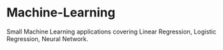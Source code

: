 # Machine-Learning

Small Machine Learning applications covering Linear Regression, Logistic Regression, Neural Network.
 
